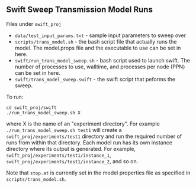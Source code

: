 Swift Sweep Transmission Model Runs
-----------------------

Files under `swift_proj`

 * `data/test_input_params.txt` - sample input parameters to sweep over
 * `scripts/trans_model.sh` - the bash script file that actually runs the model. The model.props file and the executable
 to use can be set in here.
 * `swift/run_trans_model_sweep.sh` - bash script used to launch swift. The number of processes to use, walltime, and
 processes per node (PPN) can be set in here.
 * `swift/trans_model_sweep.swift` - the swift script that peforms the sweep.

To run:

```
cd swift_proj/swift
./run_trans_model_sweep.sh X
```

where X is the name of an "experiment directory". For example `./run_trans_model_sweep.sh test1` will create a `swift_proj/experiments/test1` directory and run the required number of runs from within that directory. Each model run has its own instance directory where its output is generated. For example, `swift_proj/experiments/test1/instance_1`, `swift_proj/experiments/test1/instance_2`, and so on.

Note that `stop.at` is currently set in the model properties file as specified in `scripts/trans_model.sh`.

